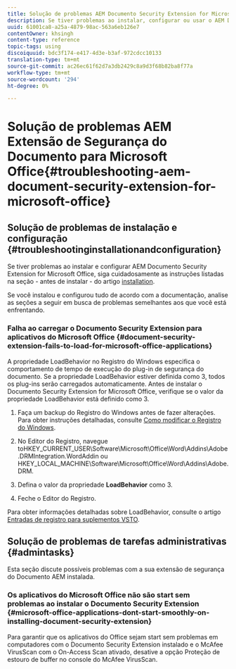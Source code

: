 ```yaml
---
title: Solução de problemas AEM Documento Security Extension for Microsoft Office
description: Se tiver problemas ao instalar, configurar ou usar o AEM Documento Security Extension for Microsoft Office, siga as instruções listadas neste documento.
uuid: 61001ca8-a25a-4879-98ac-563a6eb126e7
contentOwner: khsingh
content-type: reference
topic-tags: using
discoiquuid: bdc3f174-e417-4d3e-b3af-972cdcc10133
translation-type: tm+mt
source-git-commit: ac26ec61f62d7a3db2429c8a9d3f68b82ba8f77a
workflow-type: tm+mt
source-wordcount: '294'
ht-degree: 0%

---
```



# Solução de problemas AEM Extensão de Segurança do Documento para Microsoft Office{#troubleshooting-aem-document-security-extension-for-microsoft-office}

## Solução de problemas de instalação e configuração {#troubleshootinginstallationandconfiguration}

Se tiver problemas ao instalar e configurar AEM Documento Security Extension for Microsoft Office, siga cuidadosamente as instruções listadas na seção - antes de instalar - do artigo [installation](installing-configuring-aemdsext.md).

Se você instalou e configurou tudo de acordo com a documentação, analise as seções a seguir em busca de problemas semelhantes aos que você está enfrentando.

### Falha ao carregar o Documento Security Extension para aplicativos do Microsoft Office {#document-security-extension-fails-to-load-for-microsoft-office-applications}

A propriedade LoadBehavior no Registro do Windows especifica o comportamento de tempo de execução do plug-in de segurança do documento. Se a propriedade LoadBehavior estiver definida como 3, todos os plug-ins serão carregados automaticamente. Antes de instalar o Documento Security Extension for Microsoft Office, verifique se o valor da propriedade LoadBehavior está definido como 3.

1. Faça um backup do Registro do Windows antes de fazer alterações. Para obter instruções detalhadas, consulte [Como modificar o Registro do Windows](https://support.microsoft.com/en-us/kb/136393).
1. No Editor do Registro, navegue toHKEY_CURRENT_USER\Software\Microsoft\Office\Word\Addins\Adobe.DRMIntegration.WordAddin ou HKEY_LOCAL_MACHINE\Software\Microsoft\Office\Word\Addins\Adobe.DRM.
1. Defina o valor da propriedade **LoadBehavior** como 3.

1. Feche o Editor do Registro.

Para obter informações detalhadas sobre LoadBehavior, consulte o artigo [Entradas de registro para suplementos VSTO](https://msdn.microsoft.com/en-us/library/bb386106.aspx#LoadBehavior).

## Solução de problemas de tarefas administrativas {#admintasks}

Esta seção discute possíveis problemas com a sua extensão de segurança do Documento AEM instalada.

### Os aplicativos do Microsoft Office não são start sem problemas ao instalar o Documento Security Extension {#microsoft-office-applications-dont-start-smoothly-on-installing-document-security-extension}

Para garantir que os aplicativos do Office sejam start sem problemas em computadores com o Documento Security Extension instalado e o McAfee VirusScan com o On-Access Scan ativado, desative a opção Proteção de estouro de buffer no console do McAfee VirusScan.
